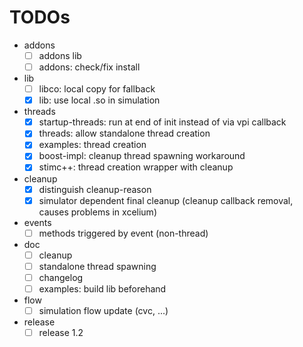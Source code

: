 # TODOs
* addons
  * [ ] addons lib
  * [ ] addons: check/fix install
* lib
  * [ ] libco: local copy for fallback
  * [x] lib: use local .so in simulation
* threads
  * [x] startup-threads: run at end of init instead of via vpi callback
  * [x] threads: allow standalone thread creation
  * [x] examples: thread creation
  * [x] boost-impl: cleanup thread spawning workaround
  * [x] stimc++: thread creation wrapper with cleanup
* cleanup
  * [x] distinguish cleanup-reason
  * [x] simulator dependent final cleanup (cleanup callback removal, causes problems in xcelium)
* events
  * [ ] methods triggered by event (non-thread)
* doc
  * [ ] cleanup
  * [ ] standalone thread spawning
  * [ ] changelog
  * [ ] examples: build lib beforehand
* flow
  * [ ] simulation flow update (cvc, ...)
* release
  * [ ] release 1.2
